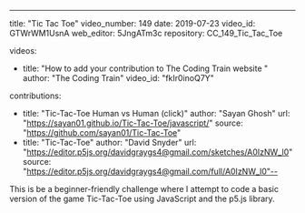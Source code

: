 ---
title: "Tic Tac Toe"
video_number: 149
date: 2019-07-23
video_id: GTWrWM1UsnA
web_editor: 5JngATm3c
repository: CC_149_Tic_Tac_Toe

videos:
  - title: "How to add your contribution to The Coding Train website "
    author: "The Coding Train"
    video_id: "fkIr0inoQ7Y"

contributions:
  - title: "Tic-Tac-Toe Human vs Human (click)"
    author: "Sayan Ghosh"
    url: "https://sayan01.github.io/Tic-Tac-Toe/javascript/"
    source: "https://github.com/sayan01/Tic-Tac-Toe"
  - title: "Tic-Tac-Toe"
    author: "David Snyder"
    url: "https://editor.p5js.org/davidgraygs4@gmail.com/sketches/A0IzNW_l0"
    source: "https://editor.p5js.org/davidgraygs4@gmail.com/full/A0IzNW_l0"--

This is be a beginner-friendly challenge where I attempt to code a basic version of the game Tic-Tac-Toe using JavaScript and the p5.js library.

